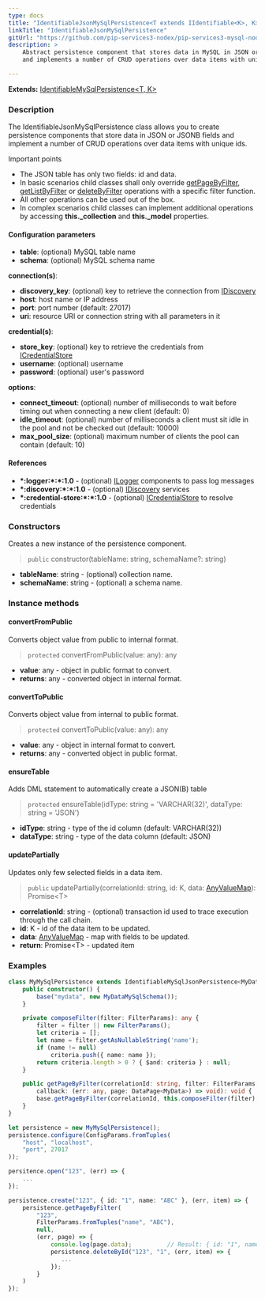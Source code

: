 ```yaml
---
type: docs
title: "IdentifiableJsonMySqlPersistence<T extends IIdentifiable<K>, K>"
linkTitle: "IdentifiableJsonMySqlPersistence"
gitUrl: "https://github.com/pip-services3-nodex/pip-services3-mysql-nodex"
description: >
    Abstract persistence component that stores data in MySQL in JSON or JSONB fields
    and implements a number of CRUD operations over data items with unique ids.

---
```


**Extends:** [IdentifiableMySqlPersistence<T, K>](../identifiable_mysql_persistence)

### Description

The IdentifiableJsonMySqlPersistence class allows you to create persistence components that store data in JSON or JSONB fields and implement a number of CRUD operations over data items with unique ids.

Important points

- The JSON table has only two fields: id and data.
- In basic scenarios child classes shall only override [getPageByFilter](../mysql_persistence/#getpagebyfilter), [getListByFilter](../mysql_persistence/#getlistbyfilter) or [deleteByFilter](../mysql_persistence/#deletebyfilter) operations with a specific filter function. 
- All other operations can be used out of the box. 
- In complex scenarios child classes can implement additional operations by accessing **this._collection** and **this._model** properties.


#### Configuration parameters

- **table**: (optional) MySQL table name
- **schema**: (optional) MySQL schema name

**connection(s)**:    
- **discovery_key**: (optional) key to retrieve the connection from [IDiscovery](../../../components/connect/idiscovery)
- **host**: host name or IP address
- **port**: port number (default: 27017)
- **uri**: resource URI or connection string with all parameters in it

**credential(s)**:    
- **store_key**: (optional) key to retrieve the credentials from [ICredentialStore](../../../components/auth/icredential_store)
- **username**: (optional) username
- **password**: (optional) user's password

**options**:
- **connect_timeout**: (optional) number of milliseconds to wait before timing out when connecting a new client (default: 0)
- **idle_timeout**: (optional) number of milliseconds a client must sit idle in the pool and not be checked out (default: 10000)
- **max_pool_size**: (optional) maximum number of clients the pool can contain (default: 10)


#### References
- **\*:logger:\*:\*:1.0** - (optional) [ILogger](../../../components/log/ilogger) components to pass log messages
- **\*:discovery:\*:\*:1.0** - (optional) [IDiscovery](../../../components/connect/idiscovery) services
- **\*:credential-store:\*:\*:1.0** - (optional) [ICredentialStore](../../../components/auth/icredential_store) to resolve credentials



### Constructors
Creates a new instance of the persistence component.

> `public` constructor(tableName: string, schemaName?: string)

- **tableName**: string - (optional) collection name.
- **schemaName**: string - (optional) a schema name.


### Instance methods

#### convertFromPublic
Converts object value from public to internal format.

> `protected` convertFromPublic(value: any): any

- **value**: any - object in public format to convert.
- **returns**: any - converted object in internal format.


#### convertToPublic
Converts object value from internal to public format.

> `protected` convertToPublic(value: any): any

- **value**: any - object in internal format to convert.
- **returns**: any - converted object in public format.


#### ensureTable
Adds DML statement to automatically create a JSON(B) table

> `protected` ensureTable(idType: string = 'VARCHAR(32)', dataType: string = 'JSON')

- **idType**: string - type of the id column (default: VARCHAR(32))
- **dataType**: string - type of the data column (default: JSON)


#### updatePartially
Updates only few selected fields in a data item.

> `public` updatePartially(correlationId: string, id: K, data: [AnyValueMap](../../../commons/data/any_value_map)): Promise\<T\>

- **correlationId**: string - (optional) transaction id used to trace execution through the call chain.
- **id**: K - id of the data item to be updated.
- **data**: [AnyValueMap](../../../commons/data/any_value_map) - map with fields to be updated.
- **return**: Promise\<T\> - updated item

### Examples

```typescript
class MyMySqlPersistence extends IdentifiableMySqlJsonPersistence<MyData, string> {
    public constructor() {
        base("mydata", new MyDataMySqlSchema());
    }

    private composeFilter(filter: FilterParams): any {
        filter = filter || new FilterParams();
        let criteria = [];
        let name = filter.getAsNullableString('name');
        if (name != null)
            criteria.push({ name: name });
        return criteria.length > 0 ? { $and: criteria } : null;
    }

    public getPageByFilter(correlationId: string, filter: FilterParams, paging: PagingParams,
        callback: (err: any, page: DataPage<MyData>) => void): void {
        base.getPageByFilter(correlationId, this.composeFilter(filter), paging, null, null, callback);
    }
}

let persistence = new MyMySqlPersistence();
persistence.configure(ConfigParams.fromTuples(
    "host", "localhost",
    "port", 27017
));

persitence.open("123", (err) => {
    ...
});

persistence.create("123", { id: "1", name: "ABC" }, (err, item) => {
    persistence.getPageByFilter(
        "123",
        FilterParams.fromTuples("name", "ABC"),
        null,
        (err, page) => {
            console.log(page.data);          // Result: { id: "1", name: "ABC" }
            persistence.deleteById("123", "1", (err, item) => {
               ...
            });
        }
    )
});

```
